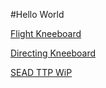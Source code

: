 #Hello World

[Flight Kneeboard](https://daviddcs.github.io/kneeboard/)

[Directing Kneeboard](https://daviddcs.github.io/directing/)

[SEAD TTP WiP](sead.md)
